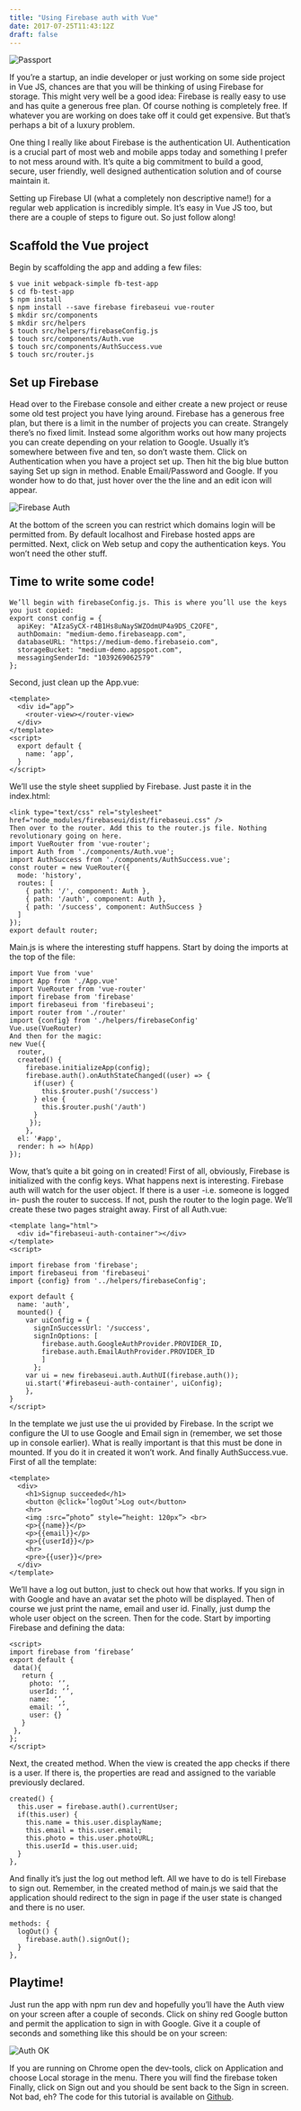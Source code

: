 ```yaml
---
title: "Using Firebase auth with Vue"
date: 2017-07-25T11:43:12Z
draft: false
---
```

![Passport](/passport.png)

If you’re a startup, an indie developer or just working on some side project in Vue JS, chances are that you will be thinking of using Firebase for storage. This might very well be a good idea: Firebase is really easy to use and has quite a generous free plan. Of course nothing is completely free. If whatever you are working on does take off it could get expensive. But that’s perhaps a bit of a luxury problem.

One thing I really like about Firebase is the authentication UI. Authentication is a crucial part of most web and mobile apps today and something I prefer to not mess around with. It’s quite a big commitment to build a good, secure, user friendly, well designed authentication solution and of course maintain it.

Setting up Firebase UI (what a completely non descriptive name!) for a regular web application is incredibly simple. It’s easy in Vue JS too, but there are a couple of steps to figure out.
So just follow along!

## Scaffold the Vue project
Begin by scaffolding the app and adding a few files:
````
$ vue init webpack-simple fb-test-app
$ cd fb-test-app
$ npm install
$ npm install --save firebase firebaseui vue-router
$ mkdir src/components
$ mkdir src/helpers
$ touch src/helpers/firebaseConfig.js
$ touch src/components/Auth.vue
$ touch src/components/AuthSuccess.vue
$ touch src/router.js
````

## Set up Firebase
Head over to the Firebase console and either create a new project or reuse some old test project you have lying around. Firebase has a generous free plan, but there is a limit in the number of projects you can create. Strangely there’s no fixed limit. Instead some algorithm works out how many projects you can create depending on your relation to Google. Usually it’s somewhere between five and ten, so don’t waste them.
Click on Authentication when you have a project set up. Then hit the big blue button saying Set up sign in method. Enable Email/Password and Google. If you wonder how to do that, just hover over the the line and an edit icon will appear.

![Firebase Auth](/fb-auth.png)

At the bottom of the screen you can restrict which domains login will be permitted from. By default localhost and Firebase hosted apps are permitted.
Next, click on Web setup and copy the authentication keys. You won’t need the other stuff.

## Time to write some code!
````
We’ll begin with firebaseConfig.js. This is where you’ll use the keys you just copied:
export const config = { 
  apiKey: "AIzaSyCX-r4B1Hs8uNaySWZOdmUP4a9DS_C2OFE", 
  authDomain: "medium-demo.firebaseapp.com", 
  databaseURL: "https://medium-demo.firebaseio.com", 
  storageBucket: "medium-demo.appspot.com", 
  messagingSenderId: "1039269062579"
};
````

Second, just clean up the App.vue:

````
<template> 
  <div id=”app”> 
    <router-view></router-view> 
  </div>
</template> 
<script> 
  export default { 
    name: ‘app’, 
  }
</script>
````

We’ll use the style sheet supplied by Firebase. Just paste it in the index.html:

````
<link type="text/css" rel="stylesheet" href="node_modules/firebaseui/dist/firebaseui.css" />
Then over to the router. Add this to the router.js file. Nothing revolutionary going on here.
import VueRouter from 'vue-router';
import Auth from './components/Auth.vue';
import AuthSuccess from './components/AuthSuccess.vue';
const router = new VueRouter({
  mode: 'history',
  routes: [
    { path: '/', component: Auth },
    { path: '/auth', component: Auth },
    { path: '/success', component: AuthSuccess }
  ]
});
export default router;
````

Main.js is where the interesting stuff happens. Start by doing the imports at the top of the file:
````
import Vue from 'vue'
import App from './App.vue'
import VueRouter from 'vue-router'
import firebase from 'firebase'
import firebaseui from 'firebaseui';
import router from './router'
import {config} from './helpers/firebaseConfig'
Vue.use(VueRouter)
And then for the magic:
new Vue({
  router,
  created() {
    firebase.initializeApp(config);
    firebase.auth().onAuthStateChanged((user) => {
      if(user) {
        this.$router.push('/success')
      } else {
        this.$router.push('/auth')
      }
     });
    },
  el: '#app',
  render: h => h(App)
});
````

Wow, that’s quite a bit going on in created! First of all, obviously, Firebase is initialized with the config keys. What happens next is interesting. Firebase auth will watch for the user object. If there is a user -i.e. someone is logged in- push the router to success. If not, push the router to the login page. We’ll create these two pages straight away.
First of all Auth.vue:
````
<template lang="html">
  <div id="firebaseui-auth-container"></div>
</template>
<script>

import firebase from 'firebase';
import firebaseui from 'firebaseui'
import {config} from '../helpers/firebaseConfig';

export default {
  name: 'auth',
  mounted() {
    var uiConfig = {
      signInSuccessUrl: '/success',
      signInOptions: [
        firebase.auth.GoogleAuthProvider.PROVIDER_ID,
        firebase.auth.EmailAuthProvider.PROVIDER_ID
        ]
      };
    var ui = new firebaseui.auth.AuthUI(firebase.auth());
    ui.start('#firebaseui-auth-container', uiConfig);
    },
}
</script>
````

In the template we just use the ui provided by Firebase. In the script we configure the UI to use Google and Email sign in (remember, we set those up in console earlier). What is really important is that this must be done in mounted. If you do it in created it won’t work.
And finally AuthSuccess.vue. First of all the template:

````
<template> 
  <div> 
    <h1>Signup succeeded</h1> 
    <button @click=’logOut’>Log out</button> 
    <hr> 
    <img :src=”photo” style=”height: 120px”> <br> 
    <p>{{name}}</p> 
    <p>{{email}}</p> 
    <p>{{userId}}</p> 
    <hr> 
    <pre>{{user}}</pre> 
  </div>
</template>
````

We’ll have a log out button, just to check out how that works. If you sign in with Google and have an avatar set the photo will be displayed. Then of course we just print the name, email and user id. Finally, just dump the whole user object on the screen.
Then for the code. Start by importing Firebase and defining the data:
````
<script>
import firebase from ‘firebase’
export default {
 data(){
   return {
     photo: ‘’,
     userId: ‘’,
     name: ‘’,
     email: ‘’,
     user: {}
   }
 },
};
</script>
````

Next, the created method. When the view is created the app checks if there is a user. If there is, the properties are read and assigned to the variable previously declared.

````
created() { 
  this.user = firebase.auth().currentUser; 
  if(this.user) { 
    this.name = this.user.displayName; 
    this.email = this.user.email; 
    this.photo = this.user.photoURL; 
    this.userId = this.user.uid; 
  } 
},
````

And finally it’s just the log out method left. All we have to do is tell Firebase to sign out. Remember, in the created method of main.js we said that the application should redirect to the sign in page if the user state is changed and there is no user.

````
methods: { 
  logOut() { 
    firebase.auth().signOut();
  } 
},
````

## Playtime!
Just run the app with npm run dev and hopefully you’ll have the Auth view on your screen after a couple of seconds. Click on shiny red Google button and permit the application to sign in with Google. Give it a couple of seconds and something like this should be on your screen:

![Auth OK](/fb-auth-ok.png)

If you are running on Chrome open the dev-tools, click on Application and choose Local storage in the menu. There you will find the firebase token
Finally, click on Sign out and you should be sent back to the Sign in screen. Not bad, eh?
The code for this tutorial is available on [Github](https://github.com/hfogelberg/fb-auth-demo).